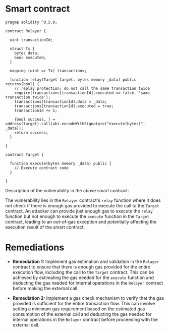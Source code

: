 # Smart contract

```solidity
pragma solidity ^0.5.0;

contract Relayer {
  
  uint transactionId;

  struct Tx {
    bytes data;
    bool executed;
  }

  mapping (uint => Tx) transactions;

  function relay(Target target, bytes memory _data) public returns(bool) {
    // replay protection; do not call the same transaction twice
    require(transactions[transactionId].executed == false, 'same transaction twice');
    transactions[transactionId].data = _data;
    transactions[transactionId].executed = true;
    transactionId += 1;

    (bool success, ) = address(target).call(abi.encodeWithSignature("execute(bytes)", _data));
    return success;
  }
  
}

contract Target {
  
  function execute(bytes memory _data) public {
    // Execute contract code
  }
  
}
```

Description of the vulnerability in the above smart contract:

The vulnerability lies in the `Relayer` contract's `relay` function where it does not check if there is enough gas provided to execute the call to the `Target` contract. An attacker can provide just enough gas to execute the `relay` function but not enough to execute the `execute` function in the `Target` contract, leading to an out-of-gas exception and potentially affecting the execution result of the smart contract.

# Remediations

- **Remediation 1:** Implement gas estimation and validation in the `Relayer` contract to ensure that there is enough gas provided for the entire execution flow, including the call to the `Target` contract. This can be achieved by estimating the gas needed for the `execute` function and deducting the gas needed for internal operations in the `Relayer` contract before making the external call.

- **Remediation 2:** Implement a gas check mechanism to verify that the gas provided is sufficient for the entire transaction flow. This can involve setting a minimum gas requirement based on the estimated gas consumption of the external call and deducting the gas needed for internal operations in the `Relayer` contract before proceeding with the external call.